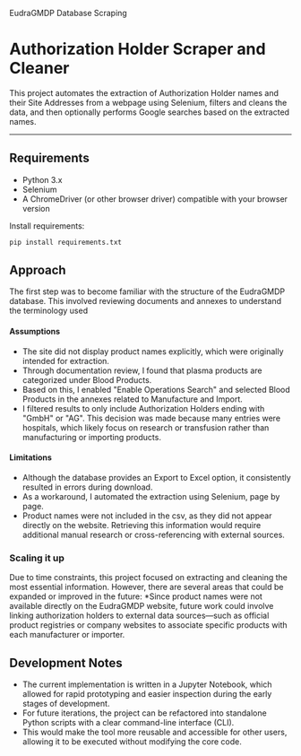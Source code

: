 EudraGMDP Database Scraping
# Authorization Holder Scraper and Cleaner

This project automates the extraction of Authorization Holder names and their Site Addresses from a webpage using Selenium, filters and cleans the data, and then optionally performs Google searches based on the extracted names.

---

## Requirements

- Python 3.x
- Selenium
- A ChromeDriver (or other browser driver) compatible with your browser version

Install requirements:
```bash
pip install requirements.txt
```
## Approach
The first step was to become familiar with the structure of the EudraGMDP database. This involved reviewing documents and annexes to understand the terminology used

#### Assumptions
* The site did not display product names explicitly, which were originally intended for extraction.
* Through documentation review, I found that plasma products are categorized under Blood Products.
* Based on this, I enabled "Enable Operations Search" and selected Blood Products in the annexes related to Manufacture and Import.
* I filtered results to only include Authorization Holders ending with "GmbH" or "AG". This decision was made because many entries were hospitals, which likely focus on research or transfusion rather than manufacturing or importing products.

#### Limitations
* Although the database provides an Export to Excel option, it consistently resulted in errors during download.
* As a workaround, I automated the extraction using Selenium, page by page.
* Product names were not included in the csv, as they did not appear directly on the website. Retrieving this information would require additional manual research or cross-referencing with external sources.

### Scaling it up
Due to time constraints, this project focused on extracting and cleaning the most essential information. However, there are several areas that could be expanded or improved in the future:
*Since product names were not available directly on the EudraGMDP website, future work could involve linking authorization holders to external data sources—such as official product registries or company websites to associate specific products with each manufacturer or importer.

## Development Notes

- The current implementation is written in a Jupyter Notebook, which allowed for rapid prototyping and easier inspection during the early stages of development.
- For future iterations, the project can be refactored into standalone Python scripts with a clear command-line interface (CLI). 
- This would make the tool more reusable and accessible for other users, allowing it to be executed without modifying the core code.


